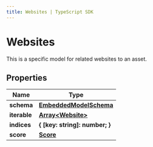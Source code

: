 ```yaml
---
title: Websites | TypeScript SDK
---
```



# Websites

This is a specific model for related websites to an asset.

## Properties

Name | Type
------------ | -------------
**schema** | [**EmbeddedModelSchema**](EmbeddedModelSchema)
**iterable** | [**Array&lt;Website&gt;**](Website)
**indices** | **\{ [key: string]: number; \}**
**score** | [**Score**](Score)


